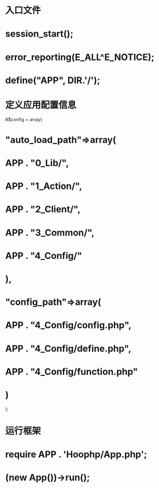 入口文件
 ==============
# session_start();
# error_reporting(E_ALL^E_NOTICE);
# define("APP", __DIR__.'/');

定义应用配置信息
================
#$config = array(
#                "auto_load_path"=>array(
#                   APP . "0_Lib/",
#                    APP . "1_Action/",
#                    APP . "2_Client/",
#                    APP . "3_Common/",
#                    APP . "4_Config/"
#                ),
#                "config_path"=>array(
#                    APP . "4_Config/config.php",
#                    APP . "4_Config/define.php",
#                    APP . "4_Config/function.php"
#                )
);

运行框架
=======
# require APP . 'Hoophp/App.php';
# (new App())->run();
